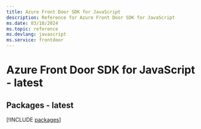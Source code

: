 ```yaml
---
title: Azure Front Door SDK for JavaScript
description: Reference for Azure Front Door SDK for JavaScript
ms.date: 03/18/2024
ms.topic: reference
ms.devlang: javascript
ms.service: frontdoor
---
```

# Azure Front Door SDK for JavaScript - latest
## Packages - latest
[!INCLUDE [packages](front-door-index.md)]